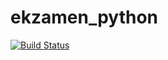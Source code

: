 # ekzamen_python
[![Build Status](https://travis-ci.org/JohnDoes95/ekzamen_python.svg?branch=master)](https://travis-ci.org/JohnDoes95/ekzamen_python)
